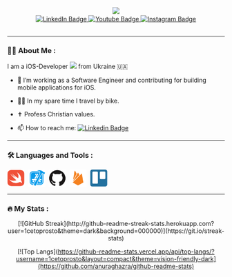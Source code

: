 <div id="header" align="center">
  <img src="https://media.giphy.com/media/lP8xu5t2DLGG045H8F/giphy.gif" width="100"/>
</div>
<div id="badges" align="center">
  <a href="https://www.linkedin.com/in/leokvit/">
    <img src="https://img.shields.io/badge/LinkedIn-blue?style=for-the-badge&logo=linkedin&logoColor=white" alt="LinkedIn Badge"/>
  </a>
  <a href="https://www.youtube.com/c/ЛеонидКвит">
    <img src="https://img.shields.io/badge/YouTube-red?style=for-the-badge&logo=youtube&logoColor=white" alt="Youtube Badge"/>
  </a>
  <a href="https://www.instagram.com/leonid_kvit/">
    <img src="https://img.shields.io/badge/Instagram-ff69b4?style=for-the-badge&logo=instagram&logoColor=white" alt="Instagram Badge"/>
  </a>
</div>
<div id="counter" align="center">
<img src="https://komarev.com/ghpvc/?username=1cetoprosto&style=flat-square&color=blue" alt=""/>
</div>

---

### 👨‍💻 About Me :
I am a iOS-Developer <img src="https://media.giphy.com/media/WUlplcMpOCEmTGBtBW/giphy.gif" width="30"> from Ukraine 🇺🇦
- 📱 I’m working as a Software Engineer and contributing for building mobile applications for iOS.

- 🚴‍♂️ In my spare time I travel by bike.

- ✝️ Profess Christian values.

- 📫 How to reach me: [![Linkedin Badge](https://img.shields.io/badge/-Linkedin-blue?style=flat&logo=Linkedin&logoColor=white)](https://www.linkedin.com/in/leokvit/)

---

### :hammer_and_wrench: Languages and Tools :

<div>
  <img src="https://github.com/devicons/devicon/blob/master/icons/swift/swift-original.svg" title="Swift" alt="Swift" width="40" height="40"/>&nbsp;
  <img src="https://github.com/devicons/devicon/blob/master/icons/xcode/xcode-plain.svg" title="XCode" alt="XCode" width="40" height="40"/>&nbsp;
  <img src="https://github.com/devicons/devicon/blob/master/icons/github/github-original.svg" title="GitHub" alt="GitHub" width="40" height="40"/>&nbsp;
  <img src="https://github.com/devicons/devicon/blob/master/icons/firebase/firebase-plain.svg" title="Firebase" alt="Firebase" width="40" height="40"/>&nbsp;
  <img src="https://github.com/devicons/devicon/blob/master/icons/trello/trello-plain.svg" title="Trello" alt="Trello" width="40" height="40"/>&nbsp;
</div>             

---

### :fire: My Stats :
<div id="stats" align="center">
  [![GitHub Streak](http://github-readme-streak-stats.herokuapp.com?user=1cetoprosto&theme=dark&background=000000)](https://git.io/streak-stats)

  [![Top Langs](https://github-readme-stats.vercel.app/api/top-langs/?username=1cetoprosto&layout=compact&theme=vision-friendly-dark](https://github.com/anuraghazra/github-readme-stats)
</div> 
